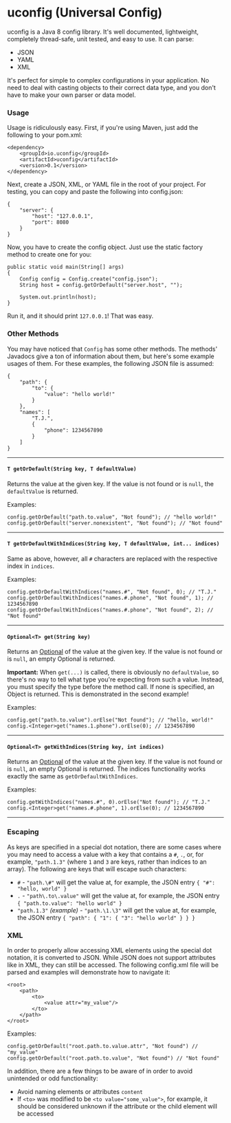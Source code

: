 # uconfig (Universal Config)

uconfig is a Java 8 config library. It's well documented, lightweight, completely thread-safe, unit tested, and easy to use. It can parse:

- JSON
- YAML
- XML

It's perfect for simple to complex configurations in your application. No need to deal  with casting objects to their correct data type, and you don't have to make your own parser or data model.

### Usage

Usage is ridiculously easy. First, if you're using Maven, just add the following to your pom.xml:

    <dependency>
    	<groupId>io.uconfig</groupId>
    	<artifactId>uconfig</artifactId>
    	<version>0.1</version>
    </dependency>

Next, create a JSON, XML, or YAML file in the root of your project. For testing, you can copy and paste the following into config.json:

    {
        "server": {
            "host": "127.0.0.1",
            "port": 8080
        }
    }

Now, you have to create the config object. Just use the static factory method to create one for you:

    public static void main(String[] args)
    {
        Config config = Config.create("config.json");
        String host = config.getOrDefault("server.host", "");

        System.out.println(host);
    }

Run it, and it should print `127.0.0.1`! That was easy.

### Other Methods

You may have noticed that `Config` has some other methods. The methods' Javadocs give a ton of information about them, but here's some example usages of them. For these examples, the following JSON file is assumed:

    {
        "path": {
            "to": {
                "value": "hello world!"
            }
        },
        "names": [
            "T.J.",
            {
                "phone": 1234567890
            }
        ]
    }

---

#### `T getOrDefault(String key, T defaultValue)`

Returns the value at the given key. If the value is not found or is `null`, the `defaultValue` is returned.

Examples:

    config.getOrDefault("path.to.value", "Not found"); // "hello world!"
    config.getOrDefault("server.nonexistent", "Not found"); // "Not found"

---

#### `T getOrDefaultWithIndices(String key, T defaultValue, int... indices)`

Same as above, however, all `#` characters are replaced with the respective index in `indices`.

Examples:

    config.getOrDefaultWithIndices("names.#", "Not found", 0); // "T.J."
    config.getOrDefaultWithIndices("names.#.phone", "Not found", 1); // 1234567890
    config.getOrDefaultWithIndices("names.#.phone", "Not found", 2); // "Not found"

---

#### `Optional<T> get(String key)`

Returns an [Optional](https://docs.oracle.com/javase/8/docs/api/java/util/Optional.html) of the value at the given key. If the value is not found or is `null`, an empty Optional is returned.

**Important:** When `get(...)` is called, there is obviously no `defaultValue`, so there's no way to tell what type you're expecting from such a value. Instead, you must specify the type before the method call. If none is specified, an Object is returned. This is demonstrated in the second example!

Examples:

    config.get("path.to.value").orElse("Not found"); // "hello, world!"
    config.<Integer>get("names.1.phone").orElse(0); // 1234567890

---

#### `Optional<T> getWithIndices(String key, int indices)`

Returns an [Optional](https://docs.oracle.com/javase/8/docs/api/java/util/Optional.html) of the value at the given key. If the value is not found or is `null`, an empty Optional is returned. The indices functionality works exactly the same as `getOrDefaultWithIndices`.

Examples:

    config.getWithIndices("names.#", 0).orElse("Not found"); // "T.J."
    config.<Integer>get("names.#.phone", 1).orElse(0); // 1234567890

---

### Escaping

As keys are specified in a special dot notation, there are some cases where you may need to access a value with a key that contains a `#`, `.`, or, for example, `"path.1.3"` (where `1` and `3` are keys, rather than indices to an array). The following are keys that will escape such characters:

- `#` - `"path.\#"` will get the value at, for example, the JSON entry `{ "#": "hello, world" }`
- `.` - `"path\.to\.value"` will get the value at, for example, the JSON entry `{ "path.to.value": "hello world" }`
- `"path.1.3"` *(example)* - `"path.\1.\3"` will get the value at, for example, the JSON entry `{ "path": { "1": { "3": "hello world" } } }`

### XML

In order to properly allow accessing XML elements using the special dot notation, it is converted to JSON. While JSON does not support attributes like in XML, they can still be accessed. The following config.xml file will be parsed and examples will demonstrate how to navigate it:

    <root>
        <path>
            <to>
                <value attr="my_value"/>
            </to>
        </path>
    </root>

Examples:

    config.getOrDefault("root.path.to.value.attr", "Not found") // "my_value"
    config.getOrDefault("root.path.to.value", "Not found") // "Not found"

In addition, there are a few things to be aware of in order to avoid unintended or odd functionality:

- Avoid naming elements or attributes `content`
- If `<to>` was modified to be `<to value="some_value">`, for example, it should be considered unknown if the attribute or the child element will be accessed
